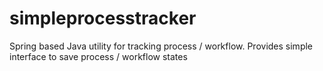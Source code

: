 simpleprocesstracker
====================

Spring based Java utility for tracking process / workflow. Provides simple interface to save process / workflow states
